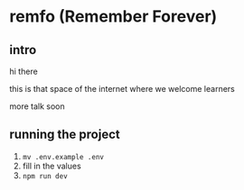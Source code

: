 # remfo (Remember Forever)

## intro

hi there

this is that space of the internet where we welcome learners

more talk soon

## running the project

1. `mv .env.example .env`
2. fill in the values
3. `npm run dev`
